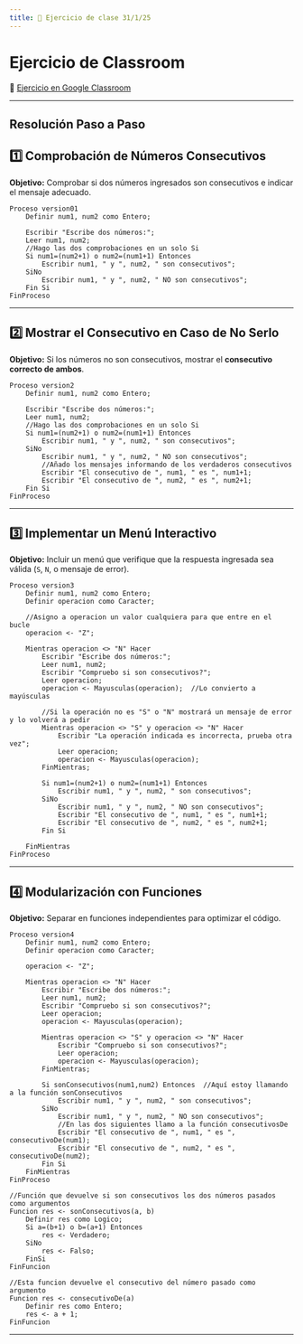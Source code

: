 ```yaml
---
title: 📌 Ejercicio de clase 31/1/25
---
```


# Ejercicio de Classroom

🔗 [Ejercicio en Google Classroom](https://classroom.google.com/c/NzE4MDgwMDQyNjA3/a/NzQ4MDMxOTI4OTE5/details)

---

## Resolución Paso a Paso


## **1️⃣ Comprobación de Números Consecutivos**
**Objetivo:** Comprobar si dos números ingresados son consecutivos e indicar el mensaje adecuado.

```pseudocode
Proceso version01
	Definir num1, num2 como Entero;
	
	Escribir "Escribe dos números:";
	Leer num1, num2;
    //Hago las dos comprobaciones en un solo Si
	Si num1=(num2+1) o num2=(num1+1) Entonces  
		Escribir num1, " y ", num2, " son consecutivos";
	SiNo
		Escribir num1, " y ", num2, " NO son consecutivos";
	Fin Si
FinProceso
```

---

## **2️⃣ Mostrar el Consecutivo en Caso de No Serlo**
**Objetivo:** Si los números no son consecutivos, mostrar el **consecutivo correcto de ambos**.

```pseudocode
Proceso version2
	Definir num1, num2 como Entero;
	
	Escribir "Escribe dos números:";
	Leer num1, num2;
    //Hago las dos comprobaciones en un solo Si
	Si num1=(num2+1) o num2=(num1+1) Entonces
		Escribir num1, " y ", num2, " son consecutivos";
	SiNo
		Escribir num1, " y ", num2, " NO son consecutivos";
        //Añado los mensajes informando de los verdaderos consecutivos
		Escribir "El consecutivo de ", num1, " es ", num1+1;
		Escribir "El consecutivo de ", num2, " es ", num2+1;
	Fin Si
FinProceso
```

---

## **3️⃣ Implementar un Menú Interactivo**
**Objetivo:** Incluir un menú que verifique que la respuesta ingresada sea válida (`S`, `N`, o mensaje de error).

```pseudocode
Proceso version3
	Definir num1, num2 como Entero;
	Definir operacion como Caracter;

    //Asigno a operacion un valor cualquiera para que entre en el bucle
	operacion <- "Z";

	Mientras operacion <> "N" Hacer
		Escribir "Escribe dos números:";
		Leer num1, num2;
		Escribir "Compruebo si son consecutivos?";
		Leer operacion;
		operacion <- Mayusculas(operacion);  //Lo convierto a mayúsculas

        //Si la operación no es "S" o "N" mostrará un mensaje de error y lo volverá a pedir
		Mientras operacion <> "S" y operacion <> "N" Hacer
			Escribir "La operación indicada es incorrecta, prueba otra vez";
			Leer operacion;
			operacion <- Mayusculas(operacion);
		FinMientras;
		
		Si num1=(num2+1) o num2=(num1+1) Entonces
			Escribir num1, " y ", num2, " son consecutivos";
		SiNo
			Escribir num1, " y ", num2, " NO son consecutivos";
			Escribir "El consecutivo de ", num1, " es ", num1+1;
			Escribir "El consecutivo de ", num2, " es ", num2+1;
		Fin Si

	FinMientras
FinProceso
```

---

## **4️⃣ Modularización con Funciones**
**Objetivo:** Separar en funciones independientes para optimizar el código.

```pseudocode
Proceso version4
	Definir num1, num2 como Entero;
	Definir operacion como Caracter;
	
	operacion <- "Z";

	Mientras operacion <> "N" Hacer
		Escribir "Escribe dos números:";
		Leer num1, num2;
		Escribir "Compruebo si son consecutivos?";
		Leer operacion;
		operacion <- Mayusculas(operacion);

		Mientras operacion <> "S" y operacion <> "N" Hacer
			Escribir "Compruebo si son consecutivos?";
			Leer operacion;
			operacion <- Mayusculas(operacion);
		FinMientras;
		
		Si sonConsecutivos(num1,num2) Entonces  //Aquí estoy llamando a la función sonConsecutivos
			Escribir num1, " y ", num2, " son consecutivos";
		SiNo
			Escribir num1, " y ", num2, " NO son consecutivos";
			//En las dos siguientes llamo a la función consecutivosDe
			Escribir "El consecutivo de ", num1, " es ", consecutivoDe(num1); 
			Escribir "El consecutivo de ", num2, " es ", consecutivoDe(num2);
		Fin Si
	FinMientras
FinProceso

//Función que devuelve si son consecutivos los dos números pasados como argumentos
Funcion res <- sonConsecutivos(a, b)
	Definir res como Logico;
	Si a=(b+1) o b=(a+1) Entonces
		res <- Verdadero;
	SiNo
		res <- Falso;
	FinSi
FinFuncion

//Esta funcion devuelve el consecutivo del número pasado como argumento
Funcion res <- consecutivoDe(a)
	Definir res como Entero;
	res <- a + 1;
FinFuncion
```

---

